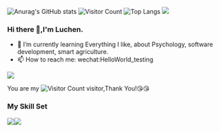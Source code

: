 
![Anurag's GitHub stats](https://github-readme-stats.vercel.app/api?username=Luchen-0420&show_icons=true&theme=transparent)
![Visitor Count](https://profile-counter.glitch.me/Luchen-0420/count.svg)
![Top Langs](https://github-readme-stats.vercel.app/api/top-langs/?username=Luchen-0420&layout=compact&theme=tokyonight)
![](https://github-readme-activity-graph.cyclic.app/graph?username=Luchen-0420&theme=dracula)

### Hi there 👋,I'm Luchen.
- 🌱 I’m currently learning Everything I like, about Psychology, software development, smart agriculture. 
- 📫 How to reach me: wechat:HelloWorld_testing

![](https://github-readme-stats.vercel.app/api?username=Luchen-0420&show_icons=true&theme=transparent)

You are my ![Visitor Count](https://profile-counter.glitch.me/Luchen-0420/count.svg) visitor,Thank You!:kissing_heart::kissing_heart:

### My Skill Set

![](https://img.shields.io/badge/Java-ED8B00?style=for-the-badge&logo=openjdk&logoColor=white)![](https://img.shields.io/badge/Python-3776AB?style=for-the-badge&logo=python&logoColor=white)


